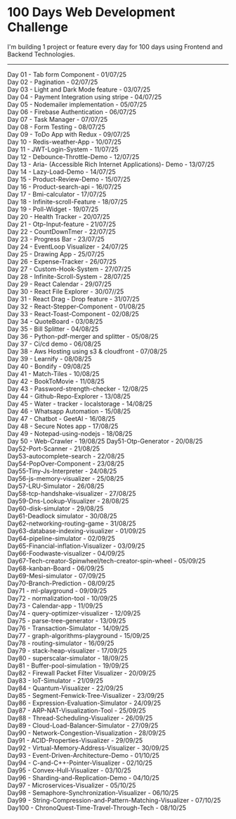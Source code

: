 # 100 Days Web Development Challenge

I'm building 1 project or feature every day for 100 days using Frontend and Backend Technologies.

---

Day 01 - Tab form Component - 01/07/25  
Day 02 - Pagination - 02/07/25  
Day 03 - Light and Dark Mode feature - 03/07/25  
Day 04 - Payment Integration using stripe - 04/07/25  
Day 05 - Nodemailer implementation - 05/07/25  
Day 06 - Firebase Authentication - 06/07/25  
Day 07 - Task Manager - 07/07/25  
Day 08 - Form Testing - 08/07/25  
Day 09 - ToDo App with Redux - 09/07/25  
Day 10 - Redis-weather-App - 10/07/25  
Day 11 - JWT-Login-System - 11/07/25  
Day 12 - Debounce-Throttle-Demo - 12/07/25  
Day 13 - Aria- (Accessible Rich Internet Applications)- Demo - 13/07/25  
Day 14 - Lazy-Load-Demo - 14/07/25  
Day 15 - Product-Review-Demo - 15/07/25  
Day 16 - Product-search-api - 16/07/25  
Day 17 - Bmi-calculator - 17/07/25  
Day 18 - Infinite-scroll-Feature - 18/07/25  
Day 19 - Poll-Widget - 19/07/25  
Day 20 - Health Tracker - 20/07/25  
Day 21 - Otp-Input-feature - 21/07/25  
Day 22 - CountDownTmer - 22/07/25  
Day 23 - Progress Bar - 23/07/25  
Day 24 - EventLoop Visualizer - 24/07/25  
Day 25 - Drawing App - 25/07/25  
Day 26 - Expense-Tracker - 26/07/25  
Day 27 - Custom-Hook-System - 27/07/25  
Day 28 - Infinite-Scroll-System - 28/07/25  
Day 29 - React Calendar - 29/07/25  
Day 30 - React File Explorer - 30/07//25  
Day 31 - React Drag - Drop feature - 31/07/25  
Day 32 - React-Stepper-Component - 01/08/25  
Day 33 - React-Toast-Component - 02/08/25  
Day 34 - QuoteBoard - 03/08/25  
Day 35 - Bill Splitter - 04/08/25  
Day 36 - Python-pdf-merger and splitter - 05/08/25  
Day 37 - Ci/cd demo - 06/08/25  
Day 38 - Aws Hosting using s3 & cloudfront - 07/08/25  
Day 39 - Learnify - 08/08/25  
Day 40 - Bondify - 09/08/25  
Day 41 - Match-Tiles - 10/08/25  
Day 42 - BookToMovie - 11/08/25  
Day 43 - Password-strength-checker - 12/08/25  
Day 44 - Github-Repo-Explorer - 13/08/25  
Day 45 - Water - tracker - localstorage - 14/08/25  
Day 46 - Whatsapp Automation - 15/08/25  
Day 47 - Chatbot - GeetAI - 16/08/25  
Day 48 - Secure Notes app - 17/08/25  
Day 49 - Notepad-using-nodejs - 18/08/25  
Day 50 - Web-Crawler - 19/08/25
Day51-Otp-Generator - 20/08/25  
Day52-Port-Scanner - 21/08/25  
Day53-autocomplete-search - 22/08/25  
Day54-PopOver-Component - 23/08/25  
Day55-Tiny-Js-Interpreter - 24/08/25  
Day56-js-memory-visualizer - 25/08/25  
Day57-LRU-Simulator - 26/08/25  
Day58-tcp-handshake-visualizer - 27/08/25  
Day59-Dns-Lookup-Visualizer - 28/08/25  
Day60-disk-simulator - 29/08/25  
Day61-Deadlock simulator - 30/08/25  
Day62-networking-routing-game - 31/08/25  
Day63-database-indexing-visualizer  - 01/09/25  
Day64-pipeline-simulator -  02/09/25  
Day65-Financial-inflation-Visualizer - 03/09/25  
Day66-Foodwaste-visualizer  - 04/09/25  
Day67-Tech-creator-Spinwheel/tech-creator-spin-wheel  - 05/09/25  
Day68-kanban-Board - 06/09/25  
Day69-Mesi-simulator - 07/09/25  
Day70-Branch-Prediction - 08/09/25  
Day71 - ml-playground - 09/09/25  
Day72 - normalization-tool - 10/09/25  
Day73 - Calendar-app - 11/09/25  
Day74 - query-optimizer-visualizer - 12/09/25  
Day75 - parse-tree-generator - 13/09/25  
Day76 - Transaction-Simulator - 14/09/25  
Day77 - graph-algorithms-playground - 15/09/25  
Day78 - routing-simulator - 16/09/25  
Day79 - stack-heap-visualizer - 17/09/25  
Day80 - superscalar-simulator - 18/09/25  
Day81 - Buffer-pool-simulation - 19/09/25  
Day82 - Firewall Packet Filter Visualizer - 20/09/25  
Day83 - IoT-Simulator - 21/09/25  
Day84 - Quantum-Visualizer - 22/09/25  
Day85 - Segment-Fenwick-Tree-Visualizer - 23/09/25  
Day86 - Expression-Evaluation-Simulator - 24/09/25  
Day87 - ARP-NAT-Visualization-Tool - 25/09/25  
Day88 - Thread-Scheduling-Visualizer - 26/09/25  
Day89 - Cloud-Load-Balancer-Simulator - 27/09/25  
Day90 - Network-Congestion-Visualization - 28/09/25  
Day91 - ACID-Properties-Visualizer - 29/09/25  
Day92 - Virtual-Memory-Address-Visualizer - 30/09/25  
Day93 - Event-Driven-Architecture-Demo - 01/10/25  
Day94 - C-and-C++-Pointer-Visualizer - 02/10/25  
Day95 - Convex-Hull-Visualizer - 03/10/25  
Day96 - Sharding-and-Replication-Demo - 04/10/25  
Day97 - Microservices-Visualizer - 05/10/25  
Day98 - Semaphore-Synchronization-Visualizer - 06/10/25  
Day99 - String-Compression-and-Pattern-Matching-Visualizer - 07/10/25  
Day100 - ChronoQuest-Time-Travel-Through-Tech - 08/10/25  










